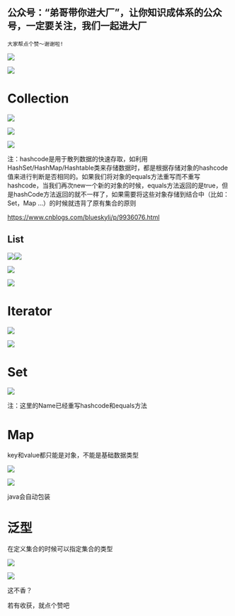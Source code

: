 ## 公众号：“弟哥带你进大厂”，让你知识成体系的公众号，一定要关注，我们一起进大厂

    大家帮点个赞～谢谢啦!
![](https://p3-juejin.byteimg.com/tos-cn-i-k3u1fbpfcp/ceec26e2bfec4a11bdda432365438d7d~tplv-k3u1fbpfcp-zoom-1.image)

![](https://p3-juejin.byteimg.com/tos-cn-i-k3u1fbpfcp/0b965ad7b1e5497fa54128bb7b26ccee~tplv-k3u1fbpfcp-zoom-1.image)




# Collection

![](https://p3-juejin.byteimg.com/tos-cn-i-k3u1fbpfcp/5dd06fb0f6ef4132ac077aab1304ea30~tplv-k3u1fbpfcp-zoom-1.image)

![](https://p3-juejin.byteimg.com/tos-cn-i-k3u1fbpfcp/9a62e14f08af4fb792cc62d9f6bc0911~tplv-k3u1fbpfcp-zoom-1.image)




![](https://p3-juejin.byteimg.com/tos-cn-i-k3u1fbpfcp/23e5c6d639104525b4c5cb0f53e1f457~tplv-k3u1fbpfcp-zoom-1.image)




注：hashcode是用于散列数据的快速存取，如利用HashSet/HashMap/Hashtable类来存储数据时，都是根据存储对象的hashcode值来进行判断是否相同的。如果我们将对象的equals方法重写而不重写hashcode，当我们再次new一个新的对象的时候，equals方法返回的是true，但是hashCode方法返回的就不一样了，如果需要将这些对象存储到结合中（比如：Set，Map ...）的时候就违背了原有集合的原则

<https://www.cnblogs.com/blueskyli/p/9936076.html>

## List

![](https://p3-juejin.byteimg.com/tos-cn-i-k3u1fbpfcp/fc32fd57b38e444d951395a2e67fa9a6~tplv-k3u1fbpfcp-zoom-1.image)![](https://p3-juejin.byteimg.com/tos-cn-i-k3u1fbpfcp/08cd89bca82742af9d97d08714ef47c4~tplv-k3u1fbpfcp-zoom-1.image)

![](https://p3-juejin.byteimg.com/tos-cn-i-k3u1fbpfcp/44a34d6744314ca3ab8c203d5f06bf1c~tplv-k3u1fbpfcp-zoom-1.image)

![](https://p3-juejin.byteimg.com/tos-cn-i-k3u1fbpfcp/41ee7365c87c43559df66b5e085fbf66~tplv-k3u1fbpfcp-zoom-1.image)

# Iterator

![](https://p3-juejin.byteimg.com/tos-cn-i-k3u1fbpfcp/270a2f6a13224e8b9f52342345352eb1~tplv-k3u1fbpfcp-zoom-1.image)

![](https://p3-juejin.byteimg.com/tos-cn-i-k3u1fbpfcp/96aac6a2caff4ab991ccde3cb9d0c448~tplv-k3u1fbpfcp-zoom-1.image)


# Set

![](https://p3-juejin.byteimg.com/tos-cn-i-k3u1fbpfcp/367d6a79cff9450f8a62d0b0d60cf948~tplv-k3u1fbpfcp-zoom-1.image)

注：这里的Name已经重写hashcode和equals方法

# Map

key和value都只能是对象，不能是基础数据类型

![](https://p3-juejin.byteimg.com/tos-cn-i-k3u1fbpfcp/a0ac780264c647d59636c1c314884096~tplv-k3u1fbpfcp-zoom-1.image)

![](https://p3-juejin.byteimg.com/tos-cn-i-k3u1fbpfcp/6f49903df2e34191abcd6e9c0a584d06~tplv-k3u1fbpfcp-zoom-1.image)

java会自动包装

# 泛型

在定义集合的时候可以指定集合的类型

![](https://p3-juejin.byteimg.com/tos-cn-i-k3u1fbpfcp/09954a94c79c4b45b565df318d614ec2~tplv-k3u1fbpfcp-zoom-1.image)

![](https://p3-juejin.byteimg.com/tos-cn-i-k3u1fbpfcp/dd2c397e3fb1401c8c5837492b7a47f8~tplv-k3u1fbpfcp-zoom-1.image)

这不香？

若有收获，就点个赞吧

